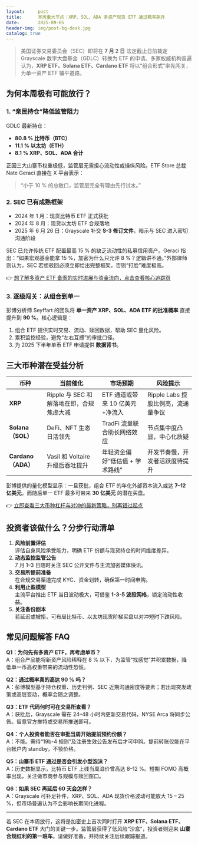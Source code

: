 ```yaml
---
layout:     post
title:      本周重大节点：XRP、SOL、ADA 多资产现货 ETF 通过概率飙升
date:       2025-09-05
header-img: img/post-bg-desk.jpg
catalog: true
---
```


> 美国证券交易委员会（SEC）即将在 **7 月 2 日** 法定截止日前裁定 Grayscale 数字大盘基金（GDLC）转换为 ETF 的申请。多家权威机构普遍认为，**XRP ETF、Solana ETF、Cardano ETF** 将以“组合形式”率先闯关，为单一资产 ETF 铺平道路。

## 为何本周极有可能放行？

### 1. “亲民持仓”降低监管阻力
GDLC 最新持仓：  
- **80.8 % 比特币（BTC）**  
- **11.1 % 以太坊（ETH）**  
- **8.1 % XRP、SOL、ADA 合计**

正因三大山寨币权重极低，监管层无需担心流动性或操纵风险。ETF Store 总裁 Nate Geraci 直接在 X 平台表示：

> “小于 10 % 的总敞口，监管层完全有理由先行试水。”

### 2. SEC 已有成熟框架
- 2024 年 1 月：现货比特币 ETF 正式获批  
- 2024 年 8 月：现货以太坊 ETF 合规落地  
- 2025 年 6 月 26 日：Grayscale 补交 **S-3 修订文件**，暗示与 SEC 进入密切沟通阶段  

SEC 已允许传统 ETF 配置最高 15 % 的缺乏流动性的私募信用资产。Geraci 指出：“如果宏观基金能拿 15 %，加密为什么只允许 8 %？逻辑讲不通。”外部律师则认为，SEC 若想驳回必须立即给出完整框架，否则“打脸”难度极高。

👉 [想了解多资产 ETF 备案的实时进展与资金流向，点击查看核心追踪页](https://okxdog.com/)

### 3. 逐级闯关：从组合到单一
彭博分析师 Seyffart 的团队将 **单一资产 XRP、SOL、ADA ETF 的批准概率** 直接提升到 **90 %**。核心逻辑是：

1. 组合 ETF 提供实时交易、流动、赎回数据，帮助 SEC 量化风险。  
2. 累积监控经验，避免“左右互搏”的审批口径。  
3. 为 2025 下半年单币 ETF 申请提供 **数据背书**。

## 三大币种潜在受益分析

| 币种 | 当前催化 | 市场预期 | 风险提示 |
|---|---|---|---|
| **XRP** | Ripple 与 SEC 和解落地在即，合规焦虑大减 | ETF 通道或带来 10 亿美元+净流入 | Ripple Labs 控股比例高，流通量争议 |
| **Solana（SOL）** | DeFi、NFT 生态日活领先 | TradFi 流量联合助长网络效应 | 节点集中度凸显，中心化质疑 |
| **Cardano（ADA）** | Vasil 和 Voltaire 升级后吞吐提升 | 年轻资金偏好“低估值 + 学术路线” | 开发节奏慢，开发者活跃度待提升 |

彭博提供的量化模型显示：一旦获批，组合 ETF 的年化外部资本流入或达 **7–12 亿美元**，而随后单一 ETF 最多可带来 **30 亿美元** 的潜在买盘。

👉 [立即查看三大币种杠杆与对冲的最新策略，别再错过起点](https://okxdog.com/)

## 投资者该做什么？分步行动清单

1. **风险前置评估**  
   评估自身风险承受能力，明确 ETF 份额与现货持仓的时间维度差异。  
2. **动态监控监管公告**  
   7 月 1–3 日随时关注 SEC 公开文件与主流加密媒体快讯。  
3. **交易所提前准备**  
   在合规交易渠道完成 KYC、资金划转，确保第一时间申购。  
4. **利用止盈模型**  
   主流平台推出 ETF 当日波动极大，可借鉴 **1-3-5 波段网格**，锁定流动性收益。  
5. **关注备份剧本**  
   若延迟或被拒，可布局比特币、以太坊现货阶梯买盘以对冲短时下跌风险。

## 常见问题解答 FAQ

**Q1：为何先有多资产 ETF，再考虑单币？**  
A：组合产品能将新资产风险稀释在 8 % 以下，为监管“找感觉”并积累数据，降低单一币高权重带来的流动性恐慌。

**Q2：通过概率真的高达 90 % 吗？**  
A：彭博模型基于持仓权重、历史判例、SEC 近期沟通密度等要素；若出现突发政策或高层变动，概率会随之调整。

**Q3：ETF 代码何时可在交易所查看？**  
A：获批后，Grayscale 需在 24–48 小时内更新交易代码，NYSE Arca 将同步公告。留意官方推特或交易所推送即可。

**Q4：个人投资者能否在审批当周开始提前预约份额？**  
A：不能。需待“19b-4 规则”及注册生效公告发布后才可申购。提前转账仅能在平台帐户内 standby，不锁价格。

**Q5：山寨币 ETF 通过是否会引发小型泡沫？**  
A：历史数据显示，比特币 ETF 上线当周溢价曾高达 8–12 %。短期 FOMO 高概率出现，关注做市商参与规模与赎回窗口。

**Q6：如果 SEC 再延后 60 天会怎样？**  
A：Grayscale 可补足补件，XRP、SOL、ADA 现货价格波动可能放大 15 – 25 %，但市场普遍认为不会影响长期同化进程。

---

若 SEC 在本周放行，这将是加密史上首次同时打开 **XRP ETF、Solana ETF、Cardano ETF** 大门的关键一步。监管层获得了低风险“沙盒”，投资者则迎来 **山寨合规红利的第一班车**。请做好准备，并持续关注后续跟踪报道。